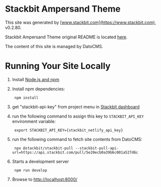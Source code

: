 # Stackbit Ampersand Theme

This site was generated by [www.stackbit.com](https://www.stackbit.com), v0.2.80.

Stackbit Ampersand Theme original README is located [here](./README.theme.md).

The content of this site is managed by DatoCMS.

# Running Your Site Locally

1. Install [Node.js and npm](https://nodejs.org/en/)

1. Install npm dependencies:

        npm install

1. get "stackbit-api-key" from project menu in [Stackbit dashboard](https://app.stackbit.com/dashboard)

1. run the following command to assign this key to `STACKBIT_API_KEY` environment variable:

        export STACKBIT_API_KEY={stackbit_netlify_api_key}

1. run the following command to fetch site contents from DatoCMS:

        npx @stackbit/stackbit-pull --stackbit-pull-api-url=https://api.stackbit.com/pull/5e20ecb0a39b6c001a527d6c

1. Starts a development server

        npm run develop

1. Browse to [http://localhost:8000/](http://localhost:8000/)
